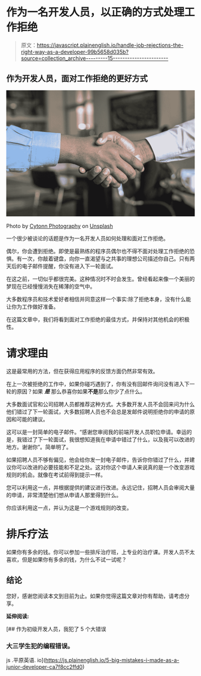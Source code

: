 # 作为一名开发人员，以正确的方式处理工作拒绝

> 原文：<https://javascript.plainenglish.io/handle-job-rejections-the-right-way-as-a-developer-99b5658d035b?source=collection_archive---------15----------------------->

## 作为开发人员，面对工作拒绝的更好方式

![](img/2ebee48fa73597926ebc12e3473a0acb.png)

Photo by [Cytonn Photography](https://unsplash.com/@cytonn_photography?utm_source=medium&utm_medium=referral) on [Unsplash](https://unsplash.com?utm_source=medium&utm_medium=referral)

一个很少被谈论的话题是作为一名开发人员如何处理和面对工作拒绝。

偶尔，你会遭到拒绝。即使是最熟练的程序员偶尔也不得不面对处理工作拒绝的恐惧。有一次，你敲着键盘，向你一直渴望与之共事的理想公司描述你自己。只有两天后的电子邮件提醒，你没有进入下一轮面试。

在这之前，一切似乎都很完美。这种情况时不时会发生。曾经看起来像一个美丽的梦现在已经慢慢消失在稀薄的空气中。

大多数程序员和技术爱好者相信并同意这样一个事实:除了拒绝本身，没有什么能让你为工作做好准备。

在这篇文章中，我们将看到面对工作拒绝的最佳方式，并保持对其他机会的积极性。

# **请求理由**

这是最常用的方法，但在获得应用程序的反馈方面仍然非常有效。

在上一次被拒绝的工作中，如果你碰巧遇到了，你有没有回邮件询问没有进入下一轮的原因？如果 ***是*** 那么恭喜你如果**不是**那么你少了点什么。

大多数面试官和公司招聘人员都推荐这种方式。大多数开发人员不会回来问为什么他们错过了下一轮面试，大多数招聘人员也不会总是发邮件说明拒绝你的申请的原因和可能的建议。

这可以是一封简单的电子邮件。“感谢您审阅我的前端开发人员职位申请。幸运的是，我错过了下一轮面试，我很想知道我在申请中错过了什么，以及我可以改进的地方。谢谢你”。简单明了。

如果招聘人员不够有偏见，他会给你发一封电子邮件，告诉你你错过了什么，并建议你可以改进的必要技能和不足之处。这对你这个申请人来说真的是一个改变游戏规则的机会。就像在考试前得到提示一样。

您可以利用这一点，并根据提供的建议进行改进。永远记住，招聘人员会审阅大量的申请，非常清楚他们想从申请人那里得到什么。

你应该利用这一点，并认为这是一个游戏规则的改变。

# **排斥疗法**

如果你有多余的钱。你可以参加一些排斥治疗班，上专业的治疗课。开发人员不太喜欢，但是如果你有多余的钱，为什么不试一试呢？

## **结论**

您好，感谢您阅读本文到目前为止。如果你觉得这篇文章对你有帮助，请考虑分享。

**延伸阅读:**

[](https://js.plainenglish.io/5-big-mistakes-i-made-as-a-junior-developer-ca7f8cc2ffd0) [## 作为初级开发人员，我犯了 5 个大错误

### 大三学生犯的编程错误。

js .平原英语. io](https://js.plainenglish.io/5-big-mistakes-i-made-as-a-junior-developer-ca7f8cc2ffd0)